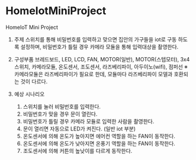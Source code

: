 # HomeIotMiniProject
HomeIoT Mini Project


1) 주제 
  스위치를 통해 비밀번호를 입력하고 맞으면 집안의 가구들을 iot로 구동 하도록 설정하며, 비밀번호가 틀릴 경우 카메라 모듈을 통해 입력대상을 촬영한다.

2) 구성부품 
  브레드보드, LED, LCD, FAN, MOTOR(일반), MOTOR(스텝모터), 3x4 스위치, 카메라모듈, 온도센서, 조도센서, 라즈베리파이, 아두이노(wifi), 점퍼선
※ 카메라모듈은 라즈베리파이가 필요로 한데, 모듈마다 라즈베리파이 모델과 호환되는 것이 다르다.

3) 예상 시나리오
    1) 스위치를 눌러 비밀번호를 입력한다.
    2) 비밀번호가 맞을 경우 문이 열린다.
    3) 비밀번호가 틀릴 경우 카메라 모듈로 입력한 사람을 촬영한다.
    4) 문이 열리면 자동으로 LED가 켜진다.
      (일반 iot 부분)
    5) 온도센서에 의해 온도가 높아지면 에어컨 역할을 하는 FAN이 동작한다.
    6) 온도센서에 의해 온도가 낮아지면 온풍기 역할을 하는 FAN이 동작한다.
    7) 조도센서에 의해 커튼의 높낮이를 다르게 동작한다.
